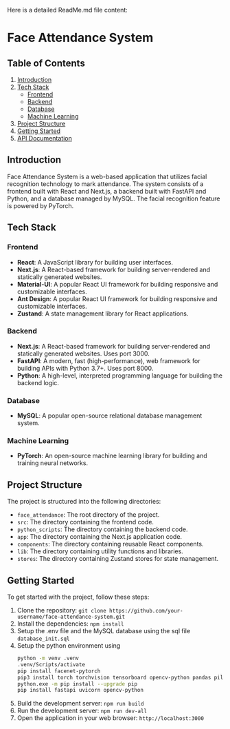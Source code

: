

Here is a detailed ReadMe.md file content:

**Face Attendance System**
==========================

**Table of Contents**
-----------------

1. [Introduction](#introduction)
2. [Tech Stack](#tech-stack)
	* [Frontend](#frontend)
	* [Backend](#backend)
	* [Database](#database)
	* [Machine Learning](#machine-learning)
3. [Project Structure](#project-structure)
4. [Getting Started](#getting-started)
5. [API Documentation](#api-documentation)

**Introduction**
---------------

Face Attendance System is a web-based application that utilizes facial recognition technology to mark attendance. The system consists of a frontend built with React and Next.js, a backend built with FastAPI and Python, and a database managed by MySQL. The facial recognition feature is powered by PyTorch.

**Tech Stack**
--------------

### Frontend

* **React**: A JavaScript library for building user interfaces.
* **Next.js**: A React-based framework for building server-rendered and statically generated websites.
* **Material-UI**: A popular React UI framework for building responsive and customizable interfaces.
* **Ant Design**: A popular React UI framework for building responsive and customizable interfaces.
* **Zustand**: A state management library for React applications.

### Backend

* **Next.js**: A React-based framework for building server-rendered and statically generated websites. Uses port 3000.
* **FastAPI**: A modern, fast (high-performance), web framework for building APIs with Python 3.7+. Uses port 8000.
* **Python**: A high-level, interpreted programming language for building the backend logic.

### Database

* **MySQL**: A popular open-source relational database management system.

### Machine Learning

* **PyTorch**: An open-source machine learning library for building and training neural networks.

**Project Structure**
---------------------

The project is structured into the following directories:

* `face_attendance`: The root directory of the project.
* `src`: The directory containing the frontend code.
* `python_scripts`: The directory containing the backend code.
* `app`: The directory containing the Next.js application code.
* `components`: The directory containing reusable React components.
* `lib`: The directory containing utility functions and libraries.
* `stores`: The directory containing Zustand stores for state management.

**Getting Started**
-------------------

To get started with the project, follow these steps:

1. Clone the repository: `git clone https://github.com/your-username/face-attendance-system.git`
2. Install the dependencies: `npm install`
3. Setup the .env file and the MySQL database using the sql file `database_init.sql`
4. Setup the python environment using
    ```bash
    python -m venv .venv
    .venv/Scripts/activate
    pip install facenet-pytorch
    pip3 install torch torchvision tensorboard opencv-python pandas pillow
    python.exe -m pip install --upgrade pip
    pip install fastapi uvicorn opencv-python
    ```
5. Build the development server: `npm run build`
6. Run the development server: `npm run dev-all`
7. Open the application in your web browser: `http://localhost:3000`